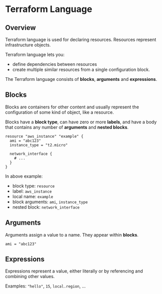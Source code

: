 # Terraform Language

## Overview

Terraform language is used for declaring resources. Resources represent infrastructure objects.

Terraform language lets you:
- define dependencies between resources
- create multiple similar resources from a single configuration block.

The Terraform language consists of **blocks**, **arguments** and **expressions**.


## Blocks

Blocks are containers for other content and usually represent the configuration of some kind of object, like a resource.

Blocks have a **block type**, can have zero or more **labels**, and have a body that contains any number of **arguments** and **nested blocks**.

```hcl
resource "aws_instance" "example" {
  ami = "abc123"
  instance_type = "t2.micro"

  network_interface {
    # ...
  }
}
```
In above example:
- block type: `resource`
- label: `aws_instance`
- local name: `example`
- block arguments: `ami`, `instance_type`
- nested block: `network_interface`


## Arguments

Arguments assign a value to a name. They appear within **blocks**.

```hcl
ami = "abc123"
```


## Expressions

Expressions represent a value, either literally or by referencing and combining other values.

Examples: `"hello"`, `15`, `local.region`, ...
